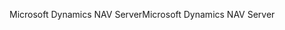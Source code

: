 <span data-ttu-id="ad75d-101">Microsoft Dynamics NAV Server</span><span class="sxs-lookup"><span data-stu-id="ad75d-101">Microsoft Dynamics NAV Server</span></span>